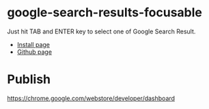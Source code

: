 # google-search-results-focusable

Just hit TAB and ENTER key to select one of Google Search Result.

* [Install page](https://chrome.google.com/webstore/detail/google-search-results-foc/kkldgaaaafjoipnomoinnkccihdiffee)
* [Github page](https://piglovesyou.github.io/google-search-result-focusable/)


# Publish

https://chrome.google.com/webstore/developer/dashboard